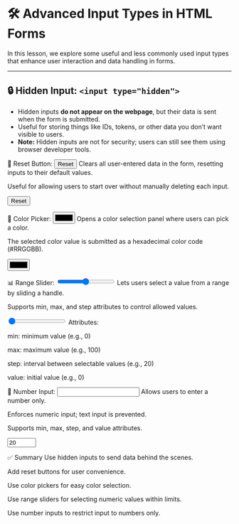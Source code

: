 # 🛠️ Advanced Input Types in HTML Forms

In this lesson, we explore some useful and less commonly used input types that enhance user interaction and data handling in forms.

---

## 🔒 Hidden Input: `<input type="hidden">`

- Hidden inputs **do not appear on the webpage**, but their data is sent when the form is submitted.
- Useful for storing things like IDs, tokens, or other data you don’t want visible to users.
- **Note:** Hidden inputs are not for security; users can still see them using browser developer tools.

<input type="hidden" name="user_id" value="12345">

🔄 Reset Button: <input type="reset">
Clears all user-entered data in the form, resetting inputs to their default values.

Useful for allowing users to start over without manually deleting each input.

<input type="reset" value="Reset">

🎨 Color Picker: <input type="color">
Opens a color selection panel where users can pick a color.

The selected color value is submitted as a hexadecimal color code (#RRGGBB).

<input type="color" name="favoriteColor">

📊 Range Slider: <input type="range">
Lets users select a value from a range by sliding a handle.

Supports min, max, and step attributes to control allowed values.

<input type="range" name="volume" min="0" max="100" step="20" value="0">
Attributes:

min: minimum value (e.g., 0)

max: maximum value (e.g., 100)

step: interval between selectable values (e.g., 20)

value: initial value (e.g., 0)

🔢 Number Input: <input type="number">
Allows users to enter a number only.

Enforces numeric input; text input is prevented.

Supports min, max, step, and value attributes.

<input type="number" name="quantity" min="0" max="100" step="10" value="20">

✅ Summary
Use hidden inputs to send data behind the scenes.

Add reset buttons for user convenience.

Use color pickers for easy color selection.

Use range sliders for selecting numeric values within limits.

Use number inputs to restrict input to numbers only.
